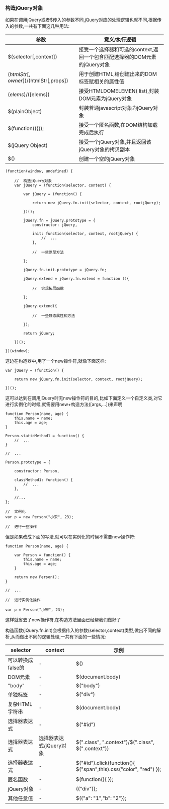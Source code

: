 ### 构造jQuery对象

如果在调用jQuery或者$传入的参数不同,jQuery对应的处理逻辑也就不同,根据传入的参数,一共有下面这几种用法:


参数 | 意义/执行逻辑
---|---
$(selector[,context]) | 接受一个选择器和可选的context,返回一个包含匹配选择器的DOM元素的jQuery对象
$(htmlStr[,owner])/$(htmlStr[,props]) | 用于创建HTML,给创建出来的DOM标签赋相关的属性值
$(elems)/$([elems]) | 接受HTMLDOMELEMEN( list),封装DOM元素为jQuery对象
$(plainObject) | 封装普通javascript对象为jQuery对象
$(function(){}); | 接受一个匿名函数,在DOM结构加载完成后执行
$(jQuery Object) | 接受一个jQuery对象,并且返回该jQuery对象的拷贝副本
$() | 创建一个空的jQuery对象

    (function(window, undefined) {
    
        //  构造jQuery对象
        var jQuery = (function(selector, context) {
        
            var jQuery = (function() {
            
                return new jQuery.fn.init(selector, context, rootjQuery);
                
            })();
            
            jQuery.fn = jQuery.prototype = {
                constructor: jQuery,
                
                init: function(selector, context, rootjQuery) {
                    //  ...
                },
                
                //  一些原型方法
                
            };
            
            jQuery.fn.init.prototype = jQuery.fn;
            
            jQuery.extend = jQuery.fn.extend = function (){
            
                //  实现拓展函数
                
            };
            
            jQuery.extend({
            
                //  一些静态属性和方法
                
            });
            
            return jQuery;
            
        })();
        
    })(window);

这边在构造器中,用了一个new操作符,就像下面这样:

    var jQuery = (function() {
    
        return new jQuery.fn.init(selector, context, rootjQuery);
        
    })();

这可以达到在调用jQuery时无new操作符的目的,比如下面定义一个自定义类,对它进行实例化的时候,就需要用new+构造方法([args,...])来声明

    function Person(name, age) {
        this.name = name;
        this.age = age;
    }
    
    Person.staticMethod1 = function() {
        //  ...
    }
    
    //  ...
    
    Person.prototype = {
    
        constructor: Person,
        
        classMethod1: function() {
            //  ...
        },
        
        //...
    };
    
    //  实例化
    var p = new Person("小宋", 23);
    
    //  进行一些操作

但是如果改成下面的写法,就可以在实例化的时候不需要new操作符:

    function Person(name, age) {
    
        var Person = function() {
            this.name = name;
            this.age = age;
        }
        
        return new Person();
    }
    
    //  ...

    //  进行实例化操作
    
    var p = Person("小宋", 23);
    
这样就省去了new操作符,在构造方法里面已经帮我们做好了

构造函数(jQuery.fn.init)会根据传入的参数(selector,context)类型,做出不同的解析,从而做出不同的逻辑处理,一共有下面的一些情况:


selector | context | 示例
---|---|---
可以转换成false的 | - | $()
DOM元素 | - | $(document.body)
"body" | - | $("body")
单独标签 | - | $("div")
复杂HTML字符串 | - | $(document.body)
选择器表达式 | - | $("#id")
选择器表达式 | 选择器表达式/jQuery对象 | $(".class", ".context")/$(".class", $(".context"))
选择器表达式 | - | $("#id").click(function(){ $("span",this).css("color", "red") });
匿名函数 | - | $(function(){  });
jQuery对象 | - | $($("div"));
其他任意值 | - | $({"a": "1","b": "2"});

